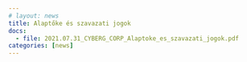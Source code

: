 ```yaml
---
# layout: news
title: Alaptőke és szavazati jogok
docs:
  - file: 2021.07.31_CYBERG_CORP_Alaptoke_es_szavazati_jogok.pdf
categories: [news]
---
```

